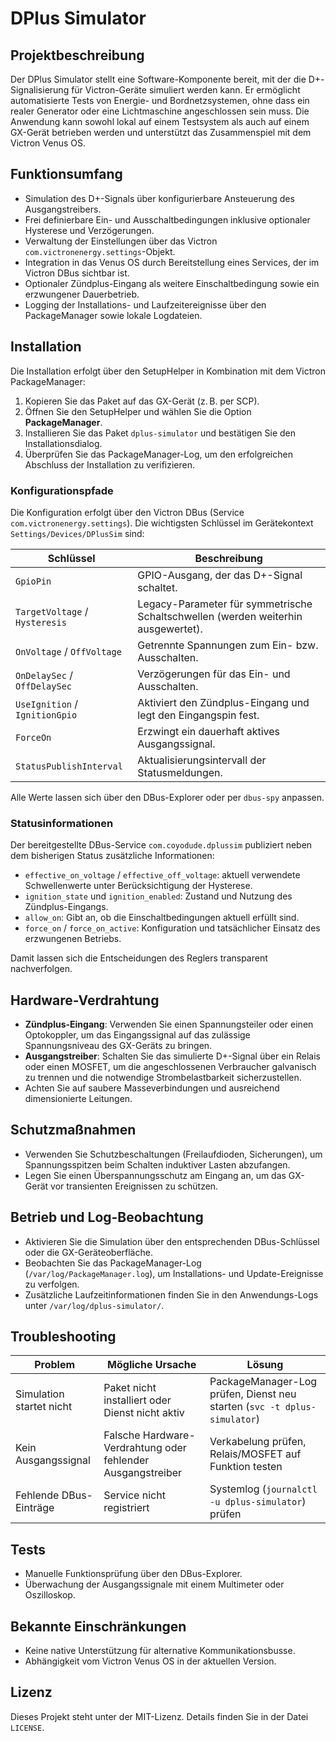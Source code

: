 # DPlus Simulator

## Projektbeschreibung
Der DPlus Simulator stellt eine Software-Komponente bereit, mit der die D+-Signalisierung für Victron-Geräte simuliert werden kann. Er ermöglicht automatisierte Tests von Energie- und Bordnetzsystemen, ohne dass ein realer Generator oder eine Lichtmaschine angeschlossen sein muss. Die Anwendung kann sowohl lokal auf einem Testsystem als auch auf einem GX-Gerät betrieben werden und unterstützt das Zusammenspiel mit dem Victron Venus OS.

## Funktionsumfang
- Simulation des D+-Signals über konfigurierbare Ansteuerung des Ausgangstreibers.
- Frei definierbare Ein- und Ausschaltbedingungen inklusive optionaler Hysterese und Verzögerungen.
- Verwaltung der Einstellungen über das Victron `com.victronenergy.settings`-Objekt.
- Integration in das Venus OS durch Bereitstellung eines Services, der im Victron DBus sichtbar ist.
- Optionaler Zündplus-Eingang als weitere Einschaltbedingung sowie ein erzwungener Dauerbetrieb.
- Logging der Installations- und Laufzeitereignisse über den PackageManager sowie lokale Logdateien.

## Installation
Die Installation erfolgt über den SetupHelper in Kombination mit dem Victron PackageManager:
1. Kopieren Sie das Paket auf das GX-Gerät (z. B. per SCP).
2. Öffnen Sie den SetupHelper und wählen Sie die Option **PackageManager**.
3. Installieren Sie das Paket `dplus-simulator` und bestätigen Sie den Installationsdialog.
4. Überprüfen Sie das PackageManager-Log, um den erfolgreichen Abschluss der Installation zu verifizieren.

### Konfigurationspfade
Die Konfiguration erfolgt über den Victron DBus (Service `com.victronenergy.settings`).
Die wichtigsten Schlüssel im Gerätekontext `Settings/Devices/DPlusSim` sind:

| Schlüssel | Beschreibung |
|-----------|---------------|
| `GpioPin` | GPIO-Ausgang, der das D+-Signal schaltet. |
| `TargetVoltage` / `Hysteresis` | Legacy-Parameter für symmetrische Schaltschwellen (werden weiterhin ausgewertet). |
| `OnVoltage` / `OffVoltage` | Getrennte Spannungen zum Ein- bzw. Ausschalten. |
| `OnDelaySec` / `OffDelaySec` | Verzögerungen für das Ein- und Ausschalten. |
| `UseIgnition` / `IgnitionGpio` | Aktiviert den Zündplus-Eingang und legt den Eingangspin fest. |
| `ForceOn` | Erzwingt ein dauerhaft aktives Ausgangssignal. |
| `StatusPublishInterval` | Aktualisierungsintervall der Statusmeldungen. |

Alle Werte lassen sich über den DBus-Explorer oder per `dbus-spy` anpassen.

### Statusinformationen
Der bereitgestellte DBus-Service `com.coyodude.dplussim` publiziert neben dem bisherigen Status zusätzliche Informationen:
- `effective_on_voltage` / `effective_off_voltage`: aktuell verwendete Schwellenwerte unter Berücksichtigung der Hysterese.
- `ignition_state` und `ignition_enabled`: Zustand und Nutzung des Zündplus-Eingangs.
- `allow_on`: Gibt an, ob die Einschaltbedingungen aktuell erfüllt sind.
- `force_on` / `force_on_active`: Konfiguration und tatsächlicher Einsatz des erzwungenen Betriebs.

Damit lassen sich die Entscheidungen des Reglers transparent nachverfolgen.

## Hardware-Verdrahtung
- **Zündplus-Eingang**: Verwenden Sie einen Spannungsteiler oder einen Optokoppler, um das Eingangssignal auf das zulässige Spannungsniveau des GX-Geräts zu bringen.
- **Ausgangstreiber**: Schalten Sie das simulierte D+-Signal über ein Relais oder einen MOSFET, um die angeschlossenen Verbraucher galvanisch zu trennen und die notwendige Strombelastbarkeit sicherzustellen.
- Achten Sie auf saubere Masseverbindungen und ausreichend dimensionierte Leitungen.

## Schutzmaßnahmen
- Verwenden Sie Schutzbeschaltungen (Freilaufdioden, Sicherungen), um Spannungsspitzen beim Schalten induktiver Lasten abzufangen.
- Legen Sie einen Überspannungsschutz am Eingang an, um das GX-Gerät vor transienten Ereignissen zu schützen.

## Betrieb und Log-Beobachtung
- Aktivieren Sie die Simulation über den entsprechenden DBus-Schlüssel oder die GX-Geräteoberfläche.
- Beobachten Sie das PackageManager-Log (`/var/log/PackageManager.log`), um Installations- und Update-Ereignisse zu verfolgen.
- Zusätzliche Laufzeitinformationen finden Sie in den Anwendungs-Logs unter `/var/log/dplus-simulator/`.

## Troubleshooting
| Problem | Mögliche Ursache | Lösung |
|---------|------------------|--------|
| Simulation startet nicht | Paket nicht installiert oder Dienst nicht aktiv | PackageManager-Log prüfen, Dienst neu starten (`svc -t dplus-simulator`) |
| Kein Ausgangssignal | Falsche Hardware-Verdrahtung oder fehlender Ausgangstreiber | Verkabelung prüfen, Relais/MOSFET auf Funktion testen |
| Fehlende DBus-Einträge | Service nicht registriert | Systemlog (`journalctl -u dplus-simulator`) prüfen |

## Tests
- Manuelle Funktionsprüfung über den DBus-Explorer.
- Überwachung der Ausgangssignale mit einem Multimeter oder Oszilloskop.

## Bekannte Einschränkungen
- Keine native Unterstützung für alternative Kommunikationsbusse.
- Abhängigkeit vom Victron Venus OS in der aktuellen Version.

## Lizenz
Dieses Projekt steht unter der MIT-Lizenz. Details finden Sie in der Datei `LICENSE`.
